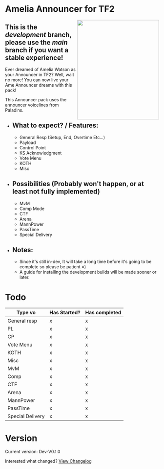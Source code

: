 # Amelia Announcer for TF2

<img align=right src="https://pbs.twimg.com/media/E4In0eSXEAEyok1.png" width="268" height="325" />

## **This is the _development_ branch, please use the _main_ branch if you want a stable experience!**

Ever dreamed of Amelia Watson as your Announcer in TF2? Well, wait no more! You can now live your Ame Announcer dreams with this pack!

This Announcer pack uses the announcer voicelines from Paladins.

  - ## What to expect? / Features:
    - General Resp (Setup, End, Overtime Etc...)
    - Payload
    - Control Point
    - KS Acknowledgment
    - Vote Menu
    - KOTH
    - Misc
  - ## Possibilities (Probably won't happen, or at least not fully implemented)
    - MvM
    - Comp Mode
    - CTF
    - Arena
    - MannPower
    - PassTime
    - Special Delivery
  - ## Notes:
    - Since it's still in-dev, It will take a long time before it's going to be complete so please be patient =)
    - A guide for installing the development builds will be made sooner or later.

# Todo
Type vo          | Has Started? | Has completed |
-----------------| ------------ | ------------- |
General resp     | x            | x             |
PL               | x            | x             |
CP               | x            | x             |
Vote Menu        | x            | x             |
KOTH             | x            | x             |
Misc             | x            | x             |
MvM              | x            | x             |
Comp             | x            | x             |
CTF              | x            | x             |
Arena            | x            | x             |
MannPower        | x            | x             |
PassTime         | x            | x             |
Special Delivery | x            | x             |

# Version

Current version: Dev-V0.1.0

Interested what changed? [View Changelog](https://github.com/t0-ot/Amelia-Announcer-for-TF2/blob/Development/Changelog.md)
